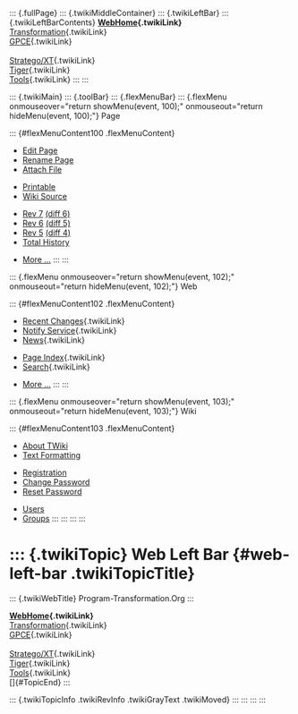 ::: {.fullPage}
::: {.twikiMiddleContainer}
::: {.twikiLeftBar}
::: {.twikiLeftBarContents}
**[WebHome](WebHome){.twikiLink}**\
[Transformation](../Transform/WebHome){.twikiLink}\
[GPCE](../Gpce/WebHome){.twikiLink}\
\
[Stratego/XT](../Stratego/WebHome){.twikiLink}\
[Tiger](../Tiger/WebHome){.twikiLink}\
[Tools](../Tools/WebHome){.twikiLink}
:::
:::

::: {.twikiMain}
::: {.toolBar}
::: {.flexMenuBar}
::: {.flexMenu onmouseover="return showMenu(event, 100);" onmouseout="return hideMenu(event, 100);"}
Page

::: {#flexMenuContent100 .flexMenuContent}
-   [Edit
    Page](http://www.program-transformation.org/edit/Main/WebLeftBar?t=1536826252)
-   [Rename
    Page](http://www.program-transformation.org/rename/Main/WebLeftBar)
-   [Attach
    File](http://www.program-transformation.org/attach/Main/WebLeftBar)

<!-- -->

-   [Printable](http://www.program-transformation.org/view/Main/WebLeftBar?skin=print.pattern)
-   [Wiki
    Source](http://www.program-transformation.org/view/Main/WebLeftBar?skin=text&raw=on&contenttype=text/plain)

<!-- -->

-   [Rev
    7](http://www.program-transformation.org/view/Main/WebLeftBar?rev=1.7)
    [(diff 6)](http://www.program-transformation.org/rdiff/Main/WebLeftBar?rev1=1.7&rev2=1.6)
-   [Rev
    6](http://www.program-transformation.org/view/Main/WebLeftBar?rev=1.6)
    [(diff 5)](http://www.program-transformation.org/rdiff/Main/WebLeftBar?rev1=1.6&rev2=1.5)
-   [Rev
    5](http://www.program-transformation.org/view/Main/WebLeftBar?rev=1.5)
    [(diff 4)](http://www.program-transformation.org/rdiff/Main/WebLeftBar?rev1=1.5&rev2=1.4)
-   [Total
    History](http://www.program-transformation.org/rdiff/Main/WebLeftBar)

<!-- -->

-   [More
    \...](http://www.program-transformation.org/oops/Main/WebLeftBar?template=oopsmore&param1=1.7&param2=1.7)
:::
:::

::: {.flexMenu onmouseover="return showMenu(event, 102);" onmouseout="return hideMenu(event, 102);"}
Web

::: {#flexMenuContent102 .flexMenuContent}
-   [Recent Changes](WebChanges){.twikiLink}
-   [Notify Service](WebNotify){.twikiLink}
-   [News](WebNews){.twikiLink}

<!-- -->

-   [Page Index](WebIndex){.twikiLink}
-   [Search](WebSearch){.twikiLink}

<!-- -->

-   [More
    \...](http://www.program-transformation.org/oops/Main/WebLeftBar?template=oopsmore&param1=1.7&param2=1.7)
:::
:::

::: {.flexMenu onmouseover="return showMenu(event, 103);" onmouseout="return hideMenu(event, 103);"}
Wiki

::: {#flexMenuContent103 .flexMenuContent}
-   [About
    TWiki](http://www.program-transformation.org/view/TWiki/WebHome)
-   [Text
    Formatting](http://www.program-transformation.org/view/TWiki/TextFormattingRules)

<!-- -->

-   [Registration](http://www.program-transformation.org/view/TWiki/TWikiRegistration)
-   [Change
    Password](http://www.program-transformation.org/view/TWiki/ChangePassword)
-   [Reset
    Password](http://www.program-transformation.org/view/TWiki/ResetPassword)

<!-- -->

-   [Users](http://www.program-transformation.org/view/Main/TWikiUsers)
-   [Groups](http://www.program-transformation.org/view/Main/TWikiGroups)
:::
:::
:::
:::

::: {.twikiTopic}
Web Left Bar {#web-left-bar .twikiTopicTitle}
============

::: {.twikiWebTitle}
Program-Transformation.Org
:::

**[WebHome](WebHome){.twikiLink}**\
[Transformation](../Transform/WebHome){.twikiLink}\
[GPCE](../Gpce/WebHome){.twikiLink}\
\
[Stratego/XT](../Stratego/WebHome){.twikiLink}\
[Tiger](../Tiger/WebHome){.twikiLink}\
[Tools](../Tools/WebHome){.twikiLink}\
[]{#TopicEnd}
:::

::: {.twikiTopicInfo .twikiRevInfo .twikiGrayText .twikiMoved}
:::
:::
:::
:::
